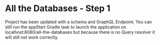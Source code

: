 # All the Databases - Step 1

Project has been updated with a schema and GraphQL Endpoint.  You can still run the appStart Gradle task to launch the 
application on localhost:8080/all-the-databases but because there is no Query resolver it will still not work correctly.